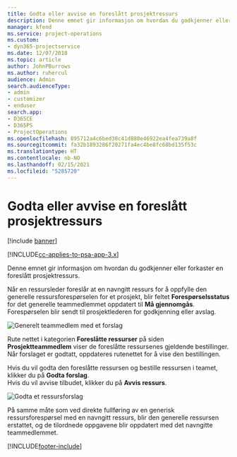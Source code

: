 ```yaml
---
title: Godta eller avvise en foreslått prosjektressurs
description: Denne emnet gir informasjon om hvordan du godkjenner eller forkaster en foreslått prosjektressurs.
manager: kfend
ms.service: project-operations
ms.custom:
- dyn365-projectservice
ms.date: 12/07/2018
ms.topic: article
author: JohnPBurrows
ms.author: ruhercul
audience: Admin
search.audienceType:
- admin
- customizer
- enduser
search.app:
- D365CE
- D365PS
- ProjectOperations
ms.openlocfilehash: 895712a4c6bed38c41d880e46922ea4fea739a8f
ms.sourcegitcommit: fa32b1893286f20271fa4ec4be8fc68bd135f53c
ms.translationtype: HT
ms.contentlocale: nb-NO
ms.lasthandoff: 02/15/2021
ms.locfileid: "5285720"
---
```

# <a name="accept-or-reject-a-proposed-project-resource"></a>Godta eller avvise en foreslått prosjektressurs

[!include [banner](../includes/psa-now-project-operations.md)]

[!INCLUDE[cc-applies-to-psa-app-3.x](../includes/cc-applies-to-psa-app-3x.md)]

Denne emnet gir informasjon om hvordan du godkjenner eller forkaster en foreslått prosjektressurs.

Når en ressursleder foreslår at en navngitt ressurs for å oppfylle den generelle ressursforespørselen for et prosjekt, blir feltet **Forespørselsstatus** for det generelle teammedlemmet oppdatert til **Må gjennomgås**. Forespørselen blir sendt til prosjektlederen for godkjenning eller avslag.

![Generelt teammedlem med et forslag](media/RM-how-to-19.png)

Rute nettet i kategorien **Foreslåtte ressurser** på siden **Prosjektteammedlem** viser de foreslåtte ressursenes gjeldende bestillinger. Når forslaget er godtatt, oppdateres rutenettet for å vise den bestillingen. 

Hvis du vil godta den foreslåtte ressursen og bestille ressursen i teamet, klikker du på **Godta forslag**.  
Hvis du vil avvise tilbudet, klikker du på **Avvis ressurs**.

![Godta et ressursforslag](media/RM-how-to-20.png) 

På samme måte som ved direkte fullføring av en generisk ressursforespørsel med en navngitt ressurs, blir den generelle ressursen erstattet, og de tilordnede oppgavene blir oppdatert med det navngitte teammedlemmet.


[!INCLUDE[footer-include](../includes/footer-banner.md)]